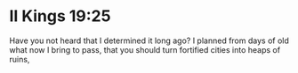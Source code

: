 # II Kings 19:25

Have you not heard that I determined it long ago? I planned from days of old what now I bring to pass, that you should turn fortified cities into heaps of ruins,
